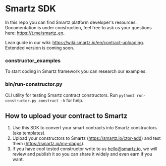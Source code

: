 # Smartz SDK
In this repo you can find Smartz platform developer's resources. Documentation is under construction, feel free to ask us your questions here: https://t.me/smartz_en.

Lean guide in our wiki: https://wiki.smartz.io/en/contract-uploading. Extended version is coming soon.

### constructor_examples
To start coding in Smartz framework you can research our examples.

### bin/run-constructor.py
CLI utility for testing Smartz contract constructors. Run `python3 run-constructor.py construct -h` for help.

## How to upload your contract to Smartz
1. Use this SDK to convert your smart contracts into Smartz constructors (aka templates).
2. Upload your constructors to Smartz (https://smartz.io/ctor-add) and test them (https://smartz.io/my-dapps).
3. If you have cool tested constructor write to us hello@smartz.io, we will review and publish it so you can share it widely and even earn if you want.
